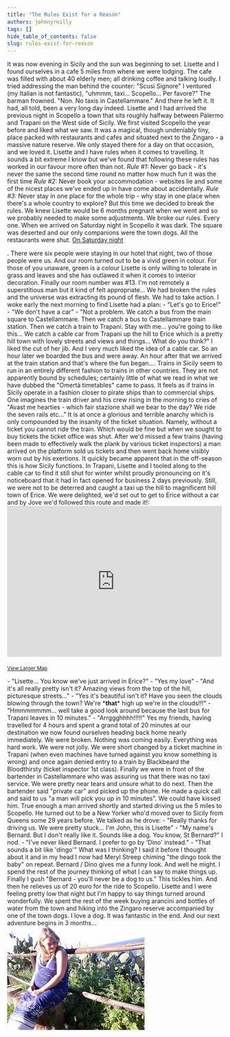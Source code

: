 ```yaml
---
title: "The Rules Exist for a Reason"
authors: johnnyreilly
tags: []
hide_table_of_contents: false
slug: rules-exist-for-reason
---
```

It was now evening in Sicily and the sun was beginning to set. Lisette and I found ourselves in a cafe 5 miles from where we were lodging. The cafe was filled with about 40 elderly men; all drinking coffee and talking loudly. I tried addressing the man behind the counter: "Scusi Signore" I ventured (my Italian is not fantastic), "uhmmm, taxi... Scopello... Per favore?" The barman frowned. "Non. No taxis in Castellammare." And there he left it. It had, all told, been a very long day indeed. Lisette and I had arrived the previous night in Scopello a town that sits roughly halfway between Palermo and Trapani on the West side of Sicily. We first visited Scopello the year before and liked what we saw. It was a magical, though undeniably tiny, place packed with restaurants and cafes and situated next to the Zingaro - a massive nature reserve. We only stayed there for a day on that occasion, and we loved it. Lisette and I have rules when it comes to travelling. It sounds a bit extreme I know but we've found that following these rules has worked in our favour more often than not. *Rule #1:* Never go back - it's never the same the second time round no matter how much fun it was the first time *Rule #2:* Never book your accommodation - websites lie and some of the nicest places we've ended up in have come about accidentally. *Rule #3:* Never stay in one place for the whole trip - why stay in one place when there's a whole country to explore? But this time we decided to break the rules. We knew Lisette would be 6 months pregnant when we went and so we probably needed to make some adjustments. We broke our rules. Every one. When we arrived on Saturday night in Scopello it was dark. The square was deserted and our only companions were the town dogs. All the restaurants were shut. <u>On Saturday night</u>

. There were six people were staying in our hotel that night, two of those people were us. And our room turned out to be a vivid green in colour. For those of you unaware, green is a colour Lisette is only willing to tolerate in grass and leaves and she has outlawed it when it comes to interior decoration. Finally our room number was #13. I'm not remotely a superstitious man but it kind of felt appropriate... We had broken the rules and the universe was extracting its pound of flesh. We had to take action. I woke early the next morning to find Lisette had a plan: - "Let's go to Erice!" - "We don't have a car" - "Not a problem. We catch a bus from the main square to Castellammare. Then we catch a bus to Castellammare train station. Then we catch a train to Trapani. Stay with me... you're going to like this... We catch a cable car from Trapani up the hill to Erice which is a pretty hill town with lovely streets and views and things... What do you think?" I liked the cut of her jib. And I very much liked the idea of a cable car. So an hour later we boarded the bus and were away. An hour after that we arrived at the train station and that's where the fun began.... Trains in Sicily seem to run in an entirely different fashion to trains in other countries. They are not apparently bound by schedules; certainly little of what we read in what we have dubbed the "Omertà timetables" came to pass. It feels as if trains in Sicily operate in a fashion closer to pirate ships than to commercial ships. One imagines the train driver and his crew rising in the morning to cries of "Avast me hearties - which fair stazione shall we bear to the day? We ride the seven rails etc..." It is at once a glorious and terrible anarchy which is only compounded by the insanity of the ticket situation. Namely, without a ticket you cannot ride the train. Which would be fine but when we sought to buy tickets the ticket office was shut. After we'd missed a few trains (having been made to effectively walk the plank by various ticket inspectors) a man arrived on the platform sold us tickets and then went back home visibly worn out by his exertions. It quickly became apparent that in the off-season this is how Sicily functions. In Trapani, Lisette and I tooled along to the cable car to find it still shut for winter whilst proudly pronouncing on it's noticeboard that it had in fact opened for business 2 days previously. Still, we were not to be deterred and caught a taxi up the hill to magnificent hill town of Erice. We were delighted, we'd set out to get to Erice without a car and by Jove we'd followed this route and made it!: <iframe width="500" height="350" frameBorder="0" scrolling="no" marginheight="0" marginwidth="0" src="http://maps.google.co.uk/maps?f=d&amp;source=s_d&amp;saddr=Localit%C3%A0+Scopello&amp;daddr=Castellammare+del+Golfo,+Italy+to:Via+125+Contrada+Alcamo+Marina,+91011,+Italia+(Castellammare+del+Golfo)+to:trapani,+sicily,+italy+to:Strada+Provinciale+Trapani-Erice%2FSP31+to:38.02466,12.55169+to:Funivia,+Piazza+Umberto+I,+3,+Erice+Trapani,+Italy&amp;hl=en&amp;geocode=FfLpRAId1pLDAA%3BFYojRAIdVaPEAClBhbEYWYEZEzFjzHzYm2--og%3BFc40RAIdOgbFACGBs1BfYLm67g%3BFRweRAIdSvW-ACknMJ61m2EZEzEAIeI78BmMAw%3BFfg0RAIdMIO_AA%3BFdQ1RAIdCoa_ACkTfFsUymMZEzHR3bmBKQQLEw%3BFbhjRAId0P6_ACHNhFHfsxpOLCnNKGCncmMZEzElRhGqVuNuaw&amp;aq=0&amp;oq=Funivia,+erice&amp;sll=38.025952,12.556086&amp;sspn=0.020081,0.027595&amp;mra=dpe&amp;mrsp=5&amp;sz=15&amp;via=5&amp;ie=UTF8&amp;t=m&amp;ll=38.066474,12.694702&amp;spn=0.378415,0.688019&amp;z=10&amp;output=embed"></iframe>

<small><a href="http://maps.google.co.uk/maps?f=d&amp;source=embed&amp;saddr=Localit%C3%A0+Scopello&amp;daddr=Castellammare+del+Golfo,+Italy+to:Via+125+Contrada+Alcamo+Marina,+91011,+Italia+(Castellammare+del+Golfo)+to:trapani,+sicily,+italy+to:Strada+Provinciale+Trapani-Erice%2FSP31+to:38.02466,12.55169+to:Funivia,+Piazza+Umberto+I,+3,+Erice+Trapani,+Italy&amp;hl=en&amp;geocode=FfLpRAId1pLDAA%3BFYojRAIdVaPEAClBhbEYWYEZEzFjzHzYm2--og%3BFc40RAIdOgbFACGBs1BfYLm67g%3BFRweRAIdSvW-ACknMJ61m2EZEzEAIeI78BmMAw%3BFfg0RAIdMIO_AA%3BFdQ1RAIdCoa_ACkTfFsUymMZEzHR3bmBKQQLEw%3BFbhjRAId0P6_ACHNhFHfsxpOLCnNKGCncmMZEzElRhGqVuNuaw&amp;aq=0&amp;oq=Funivia,+erice&amp;sll=38.025952,12.556086&amp;sspn=0.020081,0.027595&amp;mra=dpe&amp;mrsp=5&amp;sz=15&amp;via=5&amp;ie=UTF8&amp;t=m&amp;ll=38.066474,12.694702&amp;spn=0.378415,0.688019&amp;z=10">View Larger Map</a></small>

 \- "Lisette... You know we've just arrived in Erice?" - "Yes my love" - "And it's all really pretty isn't it? Amazing views from the top of the hill, picturesque streets..." - "Yes it's beautiful isn't it? Have you seen the clouds blowing through the town? We're \***that**\* high up we're in the clouds!!!" - "Hmmmmmmm... well take a good look around because the last bus for Trapani leaves in 10 minutes." - "Arrggghhhh!!!!!" Yes my friends, having travelled for 4 hours and spent a grand total of 20 minutes at our destination we now found ourselves heading back home nearly immediately. We were broken. Nothing was coming easily. Everything was hard work. We were not jolly. We were short changed by a ticket machine in Trapani (when even machines have turned against you know something is wrong) and once again denied entry to a train by Blackbeard the Bloodthirsty (ticket inspector 1st class). Finally we were in front of the bartender in Castellammare who was assuring us that there was no taxi service. We were pretty near tears and unsure what to do next. Then the bartender said "private car" and picked up the phone. He made a quick call and said to us "a man will pick you up in 10 minutes". We could have kissed him. True enough a man arrived shortly and started driving us the 5 miles to Scopello. He turned out to be a New Yorker who'd moved over to Sicily from Queens some 29 years before. We talked as he drove: - "Really thanks for driving us. We were pretty stuck... I'm John, this is Lisette" - "My name's Bernard. But I don't really like it. Sounds like a dog. You know, St Bernard?" I nod. - "I've never liked Bernard. I prefer to go by 'Dino' instead." - "That sounds a bit like 'dingo'" What was I thinking? I said it before I thought about it and in my head I now had Meryl Streep chiming "the dingo took the baby" on repeat. Bernard / Dino gives me a funny look. And well he might. I spend the rest of the journey thinking of what I can say to make things up. Finally I gush "Bernard - you'll never be a dog to us." This tickles him. And then he relieves us of 20 euro for the ride to Scopello. Lisette and I were feeling pretty low that night but I'm happy to say things turned around wonderfully. We spent the rest of the week buying arancini and bottles of water from the town and hiking into the Zingaro reserve accompanied by one of the town dogs. I love a dog. It was fantastic in the end. And our next adventure begins in 3 months... ![](Pregnant+Lisette+regards+gecko.jpg)


